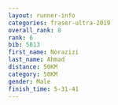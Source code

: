 ```yaml
---
layout: runner-info 
categories: fraser-ultra-2019 
overall_rank: 8
rank: 6
bib: 5013
first_name: Norazizi
last_name: Ahmad
distance: 50KM
category: 50KM
gender: Male
finish_time: 5-31-41
---
```

